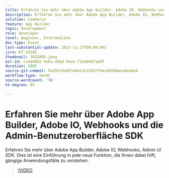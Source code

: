 ```yaml
---
title: Erfahren Sie mehr über Adobe App Builder, Adobe IO, Webhooks und die Admin-Benutzeroberfläche SDK
description: Erfahren Sie mehr über Adobe App Builder, Adobe IO, Webhooks, Admin UI SDK.  Dies ist eine Einführung in jede neue Funktion, die Ihnen dabei hilft, gängige Anwendungsfälle zu verstehen.
solution: Commerce
feature: App Builder
topic: Development
role: Developer
level: Beginner, Intermediate
doc-type: Event
last-substantial-update: 2023-11-27T00:00:00Z
jira: KT-14565
thumbnail: 3425805.jpeg
exl-id: ccdab0b2-5eba-4dad-95ee-f32e8407ae0f
duration: 2085
source-git-commit: 9a297cda953d4414131657f9ac84580aea0eabeb
workflow-type: tm+mt
source-wordcount: '76'
ht-degree: 0%

---
```


# Erfahren Sie mehr über Adobe App Builder, Adobe IO, Webhooks und die Admin-Benutzeroberfläche SDK

Erfahren Sie mehr über Adobe App Builder, Adobe IO, Webhooks, Admin UI SDK.  Dies ist eine Einführung in jede neue Funktion, die Ihnen dabei hilft, gängige Anwendungsfälle zu verstehen.

>[!VIDEO](https://video.tv.adobe.com/v/3456682/?learn=on&captions=ger)
